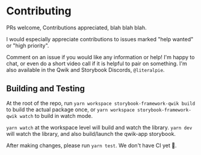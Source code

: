 # Contributing

PRs welcome, Contributions appreciated, blah blah blah.

I would especially appreciate contributions to issues marked "help wanted" or "high priority".

Comment on an issue if you would like any information or help! I'm happy to chat, or even do a short video call if it is helpful to pair on something. I'm also available in the Qwik and Storybook Discords, `@literalpie`.

## Building and Testing

At the root of the repo, run `yarn workspace storybook-framework-qwik build` to build the actual package once, or `yarn workspace storybook-framework-qwik watch` to build in watch mode.

`yarn watch` at the workspace level will build and watch the library.
`yarn dev` will watch the library, and also build/launch the qwik-app storybook.

After making changes, please run `yarn test`. We don't have CI yet 🙈.
